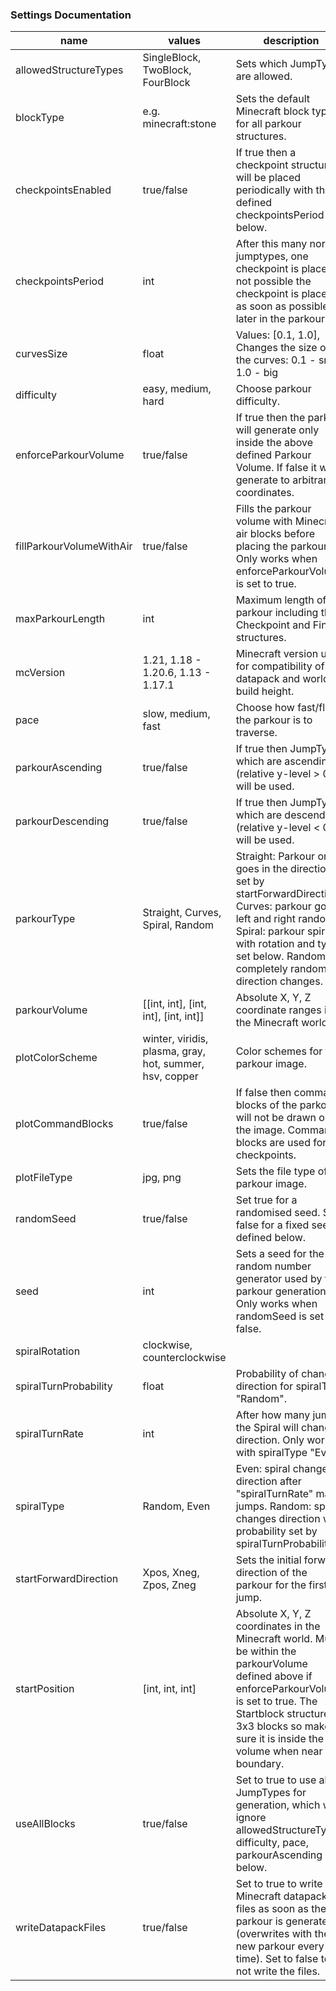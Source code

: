 
### Settings Documentation
name|values|description
-|-|-
allowedStructureTypes|SingleBlock, TwoBlock, FourBlock| Sets which JumpTypes are allowed.
blockType|e.g. minecraft:stone|Sets the default Minecraft block type for all parkour structures.
checkpointsEnabled|true/false|If true then a checkpoint structure will be placed periodically with the defined checkpointsPeriod below.
checkpointsPeriod|int|After this many normal jumptypes, one checkpoint is placed. If not possible the checkpoint is placed as soon as possible later in the parkour.
curvesSize|float|Values: [0.1, 1.0], Changes the size of the curves: 0.1 - small, 1.0 - big
difficulty|easy, medium, hard|Choose parkour difficulty.
enforceParkourVolume|true/false|If true then the parkour will generate only inside the above defined Parkour Volume. If false it will generate to arbitrary coordinates.
fillParkourVolumeWithAir|true/false|Fills the parkour volume with Minecraft air blocks before placing the parkour. Only works when enforceParkourVolume is set to true.
maxParkourLength|int|Maximum length of the parkour including the Checkpoint and Finish structures.
mcVersion|1.21, 1.18 - 1.20.6, 1.13 - 1.17.1|Minecraft version used for compatibility of the datapack and world build height.
pace|slow, medium, fast|Choose how fast/fluent the parkour is to traverse.
parkourAscending|true/false|If true then JumpTypes which are ascending (relative y-level > 0) will be used.
parkourDescending|true/false|If true then JumpTypes which are descending (relative y-level < 0) will be used.
parkourType|Straight, Curves, Spiral, Random|Straight: Parkour only goes in the direction set by startForwardDirection. Curves: parkour goes left and right randomly. Spiral: parkour spiral with rotation and type set below. Random: completely random direction changes.
parkourVolume|[[int, int], [int, int], [int, int]]|Absolute X, Y, Z coordinate ranges in the Minecraft world.
plotColorScheme|winter, viridis, plasma, gray, hot, summer, hsv, copper|Color schemes for the parkour image.
plotCommandBlocks|true/false|If false then command blocks of the parkour will not be drawn on the image. Command blocks are used for the checkpoints.
plotFileType|jpg, png|Sets the file type of the parkour image.
randomSeed|true/false|Set true for a randomised seed. Set false for a fixed seed, defined below.
seed|int|Sets a seed for the random number generator used by the parkour generation. Only works when randomSeed is set to false.
spiralRotation|clockwise, counterclockwise|
spiralTurnProbability|float|Probability of changing direction for spiralType "Random".
spiralTurnRate|int|After how many jumps the Spiral will change direction. Only works with spiralType "Even".
spiralType|Random, Even|Even: spiral changes direction after "spiralTurnRate" many jumps. Random: spiral changes direction with probability set by spiralTurnProbability.
startForwardDirection|Xpos, Xneg, Zpos, Zneg|Sets the initial forward direction of the parkour for the first jump.
startPosition|[int, int, int]|Absolute X, Y, Z coordinates in the Minecraft world. Must be within the parkourVolume defined above if enforceParkourVolume is set to true. The Startblock structure is 3x3 blocks so make sure it is inside the volume when near the boundary.
useAllBlocks|true/false|Set to true to use all JumpTypes for generation, which will ignore allowedStructureTypes, difficulty, pace, parkourAscending below.
writeDatapackFiles|true/false|Set to true to write the Minecraft datapack files as soon as the parkour is generated (overwrites with the new parkour every time). Set to false to not write the files.